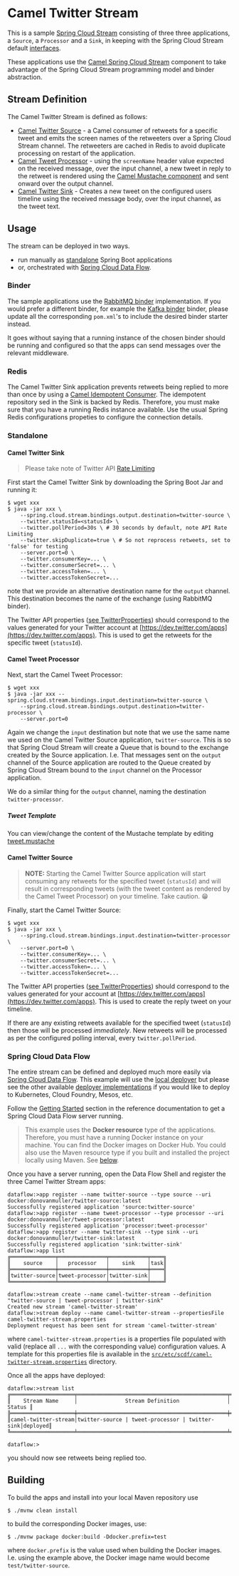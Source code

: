 # Camel Twitter Stream

This is a sample [Spring Cloud Stream](https://cloud.spring.io/spring-cloud-stream/)
consisting of three three applications, a `Source`, a `Processor` and a `Sink`, in keeping
with the Spring Cloud Stream default [interfaces](http://docs.spring.io/spring-cloud-stream/docs/current/reference/htmlsingle/#__literal_source_literal_literal_sink_literal_and_literal_processor_literal).

These applications use the [Camel Spring Cloud Stream](https://github.com/donovanmuller/camel-spring-cloud-stream)
component to take advantage
of the Spring Cloud Stream programming model and binder abstraction.

## Stream Definition

The Camel Twitter Stream is defined as follows:

* [Camel Twitter Source](twitter-source) - a Camel consumer of retweets for a specific tweet and emits the screen names of
the retweeters over a Spring Cloud Stream channel. The retweeters are cached in Redis to avoid duplicate
processing on restart of the application.
* [Camel Tweet Processor](tweet-processor) - using the `screenName` header value expected on the received message, over the input channel,
a new tweet in reply to the retweet is rendered using the [Camel Mustache component](http://camel.apache.org/mustache.html)
and sent onward over the output channel.
* [Camel Twitter Sink](twitter-sink) - Creates a new tweet on the configured users timeline
using the received message body, over the input channel, as the tweet text.

## Usage

The stream can be deployed in two ways. 

* run manually as [standalone](#standlalone) Spring Boot applications
* or, orchestrated with [Spring Cloud Data Flow](#spring-cloud-data-flow).

### Binder

The sample applications use the [RabbitMQ binder](https://github.com/spring-cloud/spring-cloud-stream-binder-rabbit)
implementation. If you would prefer a different binder, for example the [Kafka binder](https://github.com/spring-cloud/spring-cloud-stream-binder-kafka)
binder, please update all the corresponding `pom.xml`'s to include the desired binder
starter instead.

It goes without saying that a running instance of the chosen binder
should be running and configured so that the apps can send messages 
over the relevant middleware.

### Redis

The Camel Twitter Sink application prevents retweets being replied to more than once by using
a [Camel Idempotent Consumer](http://camel.apache.org/idempotent-consumer.html).
The idempotent repository sed in the Sink is backed by Redis. Therefore, you must make sure that
you have a running Redis instance available. Use the usual Spring Redis configurations propeties
to configure the connection details.

### Standalone

#### Camel Twitter Sink

> Please take note of Twitter API [Rate Limiting](https://dev.twitter.com/rest/public/rate-limits)

First start the Camel Twitter Sink by downloading the Spring Boot Jar
and running it:

```console
$ wget xxx
$ java -jar xxx \
    --spring.cloud.stream.bindings.output.destination=twitter-source \
    --twitter.statusId=<statusId> \
    --twitter.pollPeriod=30s \ # 30 seconds by default, note API Rate Limiting
    --twitter.skipDuplicate=true \ # So not reprocess retweets, set to 'false' for testing    
    --server.port=0 \
    --twitter.consumerKey=... \
    --twitter.consumerSecret=... \
    --twitter.accessToken=... \
    --twitter.accessTokenSecret=...
```

note that we provide an alternative destination name for the `output` channel.
This destination becomes the name of the exchange (using RabbitMQ binder).

The Twitter API properties ([see TwitterProperties](twitter-source/src/main/java/io/switchbit/configuration/TwitterProperties.java))
should correspond to the values generated for your Twitter account at [https://dev.twitter.com/apps](https://dev.twitter.com/apps).
This is used to get the retweets for the specific tweet (`statusId`).

#### Camel Tweet Processor

Next, start the Camel Tweet Processor:

```console
$ wget xxx
$ java -jar xxx --spring.cloud.stream.bindings.input.destination=twitter-source \
    --spring.cloud.stream.bindings.output.destination=twitter-processor \
    --server.port=0
```

Again we change the `input` destination but note that we use the same name
we used on the Camel Twitter Source application, `twitter-source`. 
This is so that Spring Cloud Stream will create a Queue that is bound to the
exchange created by the Source application. I.e. That messages sent on the
`output` channel of the Source application are routed to the Queue created by
Spring Cloud Stream bound to the `input` channel on the Processor application.

We do a similar thing for the `output` channel, naming the destination `twitter-processor`.

##### Tweet Template

You can view/change the content of the Mustache template by editing [tweet.mustache](tweet-processor/src/main/resources/tweet.mustache)

#### Camel Twitter Source

> **NOTE:** Starting the Camel Twitter Source application will start consuming any retweets
for the specified tweet (`statusId`) and will result in corresponding tweets 
(with the tweet content as rendered by the Camel Tweet Processor)
on your timeline. Take caution. :grin:

Finally, start the Camel Twitter Source:

```console
$ wget xxx
$ java -jar xxx \
    --spring.cloud.stream.bindings.input.destination=twitter-processor \
    --server.port=0 \
    --twitter.consumerKey=... \
    --twitter.consumerSecret=... \
    --twitter.accessToken=... \
    --twitter.accessTokenSecret=...
```

The Twitter API properties ([see TwitterProperties](twitter-source/src/main/java/io/switchbit/configuration/TwitterProperties.java))
should correspond to the values generated for your account at [https://dev.twitter.com/apps](https://dev.twitter.com/apps).
This is used to create the reply tweet on your timeline.

If there are any existing retweets available for the specified tweet (`statusId`) then those
will be processed _immediately_. New retweets will be processed as per the configured polling interval, every `twitter.pollPeriod`.

### Spring Cloud Data Flow

The entire stream can be defined and deployed much more easily via [Spring Cloud Data Flow](http://cloud.spring.io/spring-cloud-dataflow/).
This example will use the [local deployer](http://docs.spring.io/spring-cloud-dataflow/docs/1.1.1.RELEASE/reference/htmlsingle/)
but please see the other available [deployer implementations](spring-cloud-data-flow-implementations)
if you would like to deploy to Kubernetes, Cloud Foundry, Mesos, etc.

Follow the [Getting Started](http://docs.spring.io/spring-cloud-dataflow/docs/1.1.1.RELEASE/reference/htmlsingle/#getting-started)
section in the reference documentation to get a Spring Cloud Data Flow server running.

> This example uses the **Docker resource** type of the applications. Therefore, you must have a running Docker instance on your machine.
You can find the Docker images on Docker Hub. You could also use the Maven resource type
if you built and installed the project locally using Maven. See [below](#building).

Once you have a server running, open the Data Flow Shell and register the three Camel Twitter Stream apps:

```console
dataflow:>app register --name twitter-source --type source --uri docker:donovanmuller/twitter-source:latest
Successfully registered application 'source:twitter-source'
dataflow:>app register --name tweet-processor --type processor --uri docker:donovanmuller/tweet-processor:latest
Successfully registered application 'processor:tweet-processor'
dataflow:>app register --name twitter-sink --type sink --uri docker:donovanmuller/twitter-sink:latest
Successfully registered application 'sink:twitter-sink'
dataflow:>app list
╔══════════════╤═══════════════╤════════════╤════╗
║    source    │   processor   │    sink    │task║
╠══════════════╪═══════════════╪════════════╪════╣
║twitter-source│tweet-processor│twitter-sink│    ║
╚══════════════╧═══════════════╧════════════╧════╝

dataflow:>stream create --name camel-twitter-stream --definition "twitter-source | tweet-processor | twitter-sink"
Created new stream 'camel-twitter-stream'
dataflow:>stream deploy --name camel-twitter-stream --propertiesFile camel-twitter-stream.properties
Deployment request has been sent for stream 'camel-twitter-stream'
```

where `camel-twitter-stream.properties` is a properties file populated with valid (replace all `...` with the corresponding value) configuration values.
A template for this properties file is available in the [`src/etc/scdf/camel-twitter-stream.properties`](src/etc/scdf/camel-twitter-stream.properties)
directory.

Once all the apps have deployed:

```console
dataflow:>stream list
╔════════════════════╤═══════════════════════════════════════════════╤════════╗
║    Stream Name     │               Stream Definition               │ Status ║
╠════════════════════╪═══════════════════════════════════════════════╪════════╣
║camel-twitter-stream│twitter-source | tweet-processor | twitter-sink│deployed║
╚════════════════════╧═══════════════════════════════════════════════╧════════╝

dataflow:>
```

you should now see retweets being replied too.

## Building

To build the apps and install into your local Maven repository use

```console
$ ./mvnw clean install
```

to build the corresponding Docker images, use:

```console
$ ./mvnw package docker:build -Ddocker.prefix=test
```

where `docker.prefix` is the value used when building the Docker images.
I.e. using the example above, the Docker image name would become `test/twitter-source`.

